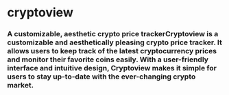 # cryptoview
### A customizable, aesthetic crypto price trackerCryptoview is a customizable and aesthetically pleasing crypto price tracker. It allows users to keep track of the latest cryptocurrency prices and monitor their favorite coins easily. With a user-friendly interface and intuitive design, Cryptoview makes it simple for users to stay up-to-date with the ever-changing crypto market.
<img src="https://github.com/0xjcr/cryptoview/my-gecko/public/Screenshot2023-07-23 at 18.09.12.png" alt="">
